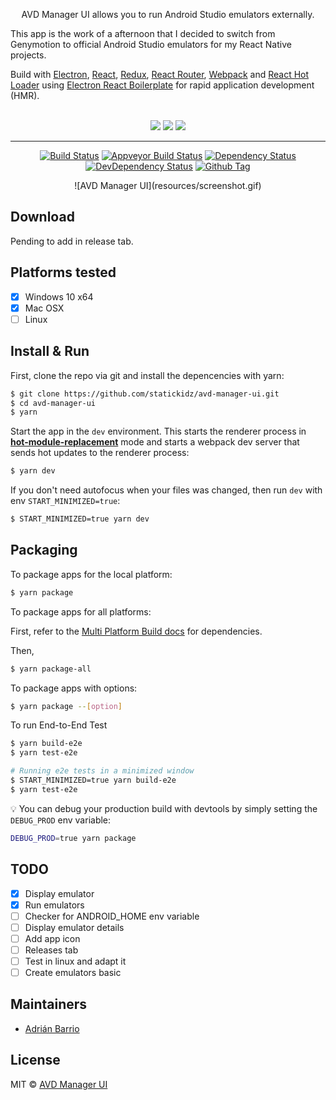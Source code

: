 <p align="center">
AVD Manager UI allows you to run Android Studio emulators externally.
</p>

This app is the work of a afternoon that I decided to switch from Genymotion to official Android Studio emulators for my React Native projects.

Build with <a href="http://electron.atom.io/">Electron</a>, <a href="https://facebook.github.io/react/">React</a>, <a href="https://github.com/reactjs/redux">Redux</a>, <a href="https://github.com/reactjs/react-router">React Router</a>, <a href="http://webpack.github.io/docs/">Webpack</a> and <a href="https://github.com/gaearon/react-hot-loader">React Hot Loader</a> using <a href="https://github.com/electron-react-boilerplate">Electron React Boilerplate</a> for rapid application development (HMR).

<div align="center">
<br>
<img src="https://forthebadge.com/images/badges/built-with-love.svg" />
<img src="https://forthebadge.com/images/badges/made-with-javascript.svg" />
<img src="https://forthebadge.com/images/badges/for-you.svg" />
</div>

<hr>

<div align="center">

[![Build Status][travis-image]][travis-url]
[![Appveyor Build Status][appveyor-image]][appveyor-url]
[![Dependency Status][david_img]][david_site]
[![DevDependency Status][david_img_dev]][david_site_dev]
[![Github Tag][github-tag-image]][github-tag-url]
</div>

<div align="center">
![AVD Manager UI](resources/screenshot.gif)
</div>

## Download

Pending to add in release tab.

## Platforms tested

- [x] Windows 10 x64
- [x] Mac OSX
- [ ] Linux

## Install & Run

First, clone the repo via git and install the depencencies with yarn:

```bash
$ git clone https://github.com/statickidz/avd-manager-ui.git
$ cd avd-manager-ui
$ yarn
```

Start the app in the `dev` environment. This starts the renderer process in [**hot-module-replacement**](https://webpack.js.org/guides/hmr-react/) mode and starts a webpack dev server that sends hot updates to the renderer process:

```bash
$ yarn dev
```

If you don't need autofocus when your files was changed, then run `dev` with env `START_MINIMIZED=true`:

```bash
$ START_MINIMIZED=true yarn dev
```

## Packaging

To package apps for the local platform:

```bash
$ yarn package
```

To package apps for all platforms:

First, refer to the [Multi Platform Build docs](https://www.electron.build/multi-platform-build) for dependencies.

Then,

```bash
$ yarn package-all
```

To package apps with options:

```bash
$ yarn package --[option]
```

To run End-to-End Test

```bash
$ yarn build-e2e
$ yarn test-e2e

# Running e2e tests in a minimized window
$ START_MINIMIZED=true yarn build-e2e
$ yarn test-e2e
```

:bulb: You can debug your production build with devtools by simply setting the `DEBUG_PROD` env variable:

```bash
DEBUG_PROD=true yarn package
```

## TODO

- [x] Display emulator
- [x] Run emulators
- [ ] Checker for ANDROID_HOME env variable
- [ ] Display emulator details
- [ ] Add app icon
- [ ] Releases tab
- [ ] Test in linux and adapt it
- [ ] Create emulators basic

## Maintainers

- [Adrián Barrio](https://github.com/statickidz)

## License

MIT © [AVD Manager UI](https://github.com/statickidz/avd-manager-ui)

[npm-image]: https://img.shields.io/npm/v/electron-react-boilerplate.svg?style=flat-square
[github-tag-image]: https://img.shields.io/github/tag/statickidz/avd-manager-ui.svg
[github-tag-url]: https://github.com/statickidz/avd-manager-ui/releases/latest
[travis-image]: https://travis-ci.com/statickidz/avd-manager-ui.svg?branch=master
[travis-url]: https://travis-ci.com/statickidz/avd-manager-ui
[appveyor-image]: https://ci.appveyor.com/api/projects/status/github/statickidz/avd-manager-ui?svg=true
[appveyor-url]: https://ci.appveyor.com/project/statickidz/avd-manager-ui/branch/master
[david_img]: https://img.shields.io/david/statickidz/avd-manager-ui.svg
[david_site]: https://david-dm.org/statickidz/avd-manager-ui
[david_img_dev]: https://david-dm.org/statickidz/avd-manager-ui/dev-status.svg
[david_site_dev]: https://david-dm.org/statickidz/avd-manager-ui?type=dev
